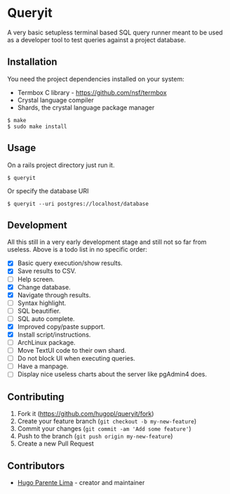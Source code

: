 # Queryit

A very basic setupless terminal based SQL query runner meant to be used as a developer
tool to test queries against a project database.

## Installation

You need the project dependencies installed on your system:

 * Termbox C library - https://github.com/nsf/termbox
 * Crystal language compiler
 * Shards, the crystal language package manager

```
$ make
$ sudo make install
```

## Usage

On a rails project directory just run it.
```
$ queryit
```

Or specify the database URI
```
$ queryit --uri postgres://localhost/database
```

## Development

All this still in a very early development stage and still not so far from useless. Above is a todo list in no specific order:

- [x] Basic query execution/show results.
- [x] Save results to CSV.
- [ ] Help screen.
- [x] Change database.
- [x] Navigate through results.
- [ ] Syntax highlight.
- [ ] SQL beautifier.
- [ ] SQL auto complete.
- [x] Improved copy/paste support.
- [x] Install script/instructions.
- [ ] ArchLinux package.
- [ ] Move TextUI code to their own shard.
- [ ] Do not block UI when executing queries.
- [ ] Have a manpage.
- [ ] Display nice useless charts about the server like pgAdmin4 does.

## Contributing

1. Fork it (<https://github.com/hugopl/queryit/fork>)
2. Create your feature branch (`git checkout -b my-new-feature`)
3. Commit your changes (`git commit -am 'Add some feature'`)
4. Push to the branch (`git push origin my-new-feature`)
5. Create a new Pull Request

## Contributors

- [Hugo Parente Lima](https://github.com/hugopl) - creator and maintainer
